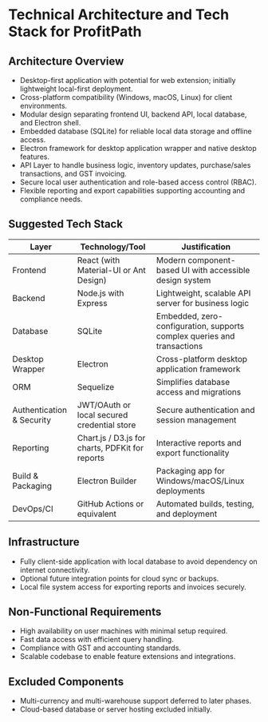 # Technical Architecture and Tech Stack for ProfitPath

## Architecture Overview  
- Desktop-first application with potential for web extension; initially lightweight local-first deployment.  
- Cross-platform compatibility (Windows, macOS, Linux) for client environments.  
- Modular design separating frontend UI, backend API, local database, and Electron shell.  
- Embedded database (SQLite) for reliable local data storage and offline access.  
- Electron framework for desktop application wrapper and native desktop features.  
- API Layer to handle business logic, inventory updates, purchase/sales transactions, and GST invoicing.  
- Secure local user authentication and role-based access control (RBAC).  
- Flexible reporting and export capabilities supporting accounting and compliance needs.

## Suggested Tech Stack  

| Layer                     | Technology/Tool                                | Justification                               |
|---------------------------|-----------------------------------------------|---------------------------------------------|
| Frontend                  | React (with Material-UI or Ant Design)       | Modern component-based UI with accessible design system |
| Backend                   | Node.js with Express                          | Lightweight, scalable API server for business logic |
| Database                  | SQLite                                        | Embedded, zero-configuration, supports complex queries and transactions |
| Desktop Wrapper           | Electron                                      | Cross-platform desktop application framework |
| ORM                       | Sequelize                                     | Simplifies database access and migrations |
| Authentication & Security | JWT/OAuth or local secured credential store  | Secure authentication and session management |
| Reporting                 | Chart.js / D3.js for charts, PDFKit for reports | Interactive reports and export functionality |
| Build & Packaging         | Electron Builder                              | Packaging app for Windows/macOS/Linux deployments |
| DevOps/CI                 | GitHub Actions or equivalent                   | Automated builds, testing, and deployment |

## Infrastructure  
- Fully client-side application with local database to avoid dependency on internet connectivity.  
- Optional future integration points for cloud sync or backups.  
- Local file system access for exporting reports and invoices securely.

## Non-Functional Requirements  
- High availability on user machines with minimal setup required.  
- Fast data access with efficient query handling.  
- Compliance with GST and accounting standards.  
- Scalable codebase to enable feature extensions and integrations.

## Excluded Components  
- Multi-currency and multi-warehouse support deferred to later phases.  
- Cloud-based database or server hosting excluded initially.

